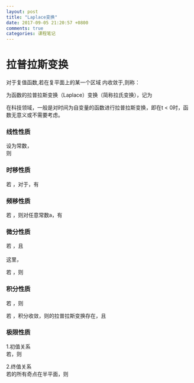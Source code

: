 ```yaml
---
layout: post
title: "Laplace变换"
date: 2017-09-05 21:20:57 +0800
comments: true
categories: 课程笔记
---
```

<h1 id="拉普拉斯变换">拉普拉斯变换</h1>

<p>对于复值函数<script type="math/tex" id="MathJax-Element-1978">f(t)</script>,若<script type="math/tex" id="MathJax-Element-1979">\int_0^{\infty } f(t) \epsilon ^{-s t} \, dt</script>在复平面上的某一个区域<script type="math/tex" id="MathJax-Element-1980">D(s\in D)</script> 内收敛于<script type="math/tex" id="MathJax-Element-1981">F(s)</script>,则称：</p>

<p><script type="math/tex" id="MathJax-Element-1982">F(s)=\int_0^{\infty } f(t) \epsilon ^{-s t} \, dt</script></p>

<p>为函数的拉普拉斯变换（Laplace）变换（简称拉氏变换），记为</p>

<p><script type="math/tex" id="MathJax-Element-1983">F(s)=L[f(t)]</script></p>

<p>在科技领域，一般是对时间为自变量的函数进行拉普拉斯变换，即在t &lt; 0时，函数无意义或不需要考虑。</p>

<h3 id="线性性质">线性性质</h3>

<p>设<script type="math/tex" id="MathJax-Element-893">\alpha _1,\alpha _2</script>为常数， <br>
<script type="math/tex" id="MathJax-Element-894">F_1(s) = L[f_1(t)] , F_2(s) = L[f_2(t)] </script> 则  <br>
<script type="math/tex" id="MathJax-Element-895"> L[\alpha _1f_1(t) + \alpha _2f_2(t)] = \alpha_1F_1(s) + \alpha_2F_2(s)</script></p>

<h3 id="时移性质">时移性质</h3>

<p>若 <script type="math/tex" id="MathJax-Element-905">L[f(t)] = F(s)</script>，对于<script type="math/tex" id="MathJax-Element-906">t_0 > 0</script>，有<script type="math/tex" id="MathJax-Element-907">L[f( t-t_0 )] = e^{-st_0} F(s)</script></p>

<h3 id="频移性质">频移性质</h3>

<p>若 <script type="math/tex" id="MathJax-Element-947">L[f(t)] = F(s)</script>，则对任意常数a，有 <br>
<script type="math/tex" id="MathJax-Element-948">L[e^{at}f(t)] = F(s-a)</script></p>

<h3 id="微分性质">微分性质</h3>

<p>若 <script type="math/tex" id="MathJax-Element-1369">L[f(t)] = F(s)</script>，且<script type="math/tex" id="MathJax-Element-1370">f'(t)也是象原函数，则</script> <br>
<script type="math/tex" id="MathJax-Element-1371">L[f'(t)] = sF(s) - f(0^+)</script> <br>
这里，<script type="math/tex" id="MathJax-Element-1372"> \lim_{t\to 0^+}f( t)</script></p>

<p>若 <script type="math/tex" id="MathJax-Element-1373">L[f(t)] = F(s)</script>，则 <br>
<script type="math/tex" id="MathJax-Element-1374">L[ (-t)^n f(t)] = F^{(n)}(s) , n=0,1,2,...</script></p>



<h3 id="积分性质">积分性质</h3>

<p>若 <script type="math/tex" id="MathJax-Element-1631">L[f(t)] = F(s)</script>，则 <br>
<script type="math/tex" id="MathJax-Element-1632">L[\int_0^t f(\tau ) \, d\tau] = \frac{1}{s}F(s)</script></p>

<p>若 <script type="math/tex" id="MathJax-Element-1633">L[f(t)] = F(s)</script>，积分<script type="math/tex" id="MathJax-Element-1634">\int_s^\infty F(u ) \, du</script>收敛，则<script type="math/tex" id="MathJax-Element-1635">\frac{f(t)}{t}</script>的拉普拉斯变换存在，且</p>

<p><script type="math/tex" id="MathJax-Element-1636">L[\frac{f(t)}{t}] = \int_s^\infty F(u ) \, du</script></p>



<h3 id="极限性质">极限性质</h3>

<p>1.初值关系 <br>
若<script type="math/tex" id="MathJax-Element-1973">L[f(t)] = F(s)</script>，则<script type="math/tex" id="MathJax-Element-1974">f(0^+) =  \lim_{s\to \infty} sF( s)</script></p>

<p>2.终值关系 <br>
若<script type="math/tex" id="MathJax-Element-1975">L[f(t)] = F(s),且f(+\infty)存在,sF(s)</script>的所有奇点在半平面<script type="math/tex" id="MathJax-Element-1976">Re(s) < \sigma _0内，其中\sigma是f(t)的增长指数</script>，则</p>

<p><script type="math/tex" id="MathJax-Element-1977">f(+\infty) = lim_{s\to0}sF(s)</script></p>
